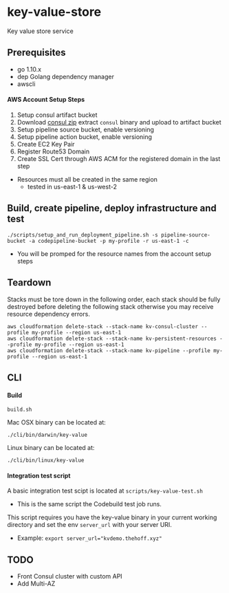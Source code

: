 # key-value-store
Key value store service

## Prerequisites
* go 1.10.x
* dep Golang dependency manager
* awscli

#### AWS Account Setup Steps
1. Setup consul artifact bucket
2. Download [consul zip](https://releases.hashicorp.com/consul/1.1.0/consul_1.1.0_linux_amd64.zip) extract `consul` binary and upload to artifact bucket
3. Setup pipeline source bucket, enable versioning
4. Setup pipeline action bucket, enable versioning
5. Create EC2 Key Pair
6. Register Route53 Domain
7. Create SSL Cert through AWS ACM for the registered domain in the last step

* Resources must all be created in the same region
  * tested in us-east-1 & us-west-2


## Build, create pipeline, deploy infrastructure and test

```
./scripts/setup_and_run_deployment_pipeline.sh -s pipeline-source-bucket -a codepipeline-bucket -p my-profile -r us-east-1 -c
```

* You will be promped for the resource names from the account setup steps

## Teardown

Stacks must be tore down in the following order, each stack should be fully destroyed before deleting the following stack otherwise you may receive resource dependency errors.

```
aws cloudformation delete-stack --stack-name kv-consul-cluster --profile my-profile --region us-east-1
aws cloudformation delete-stack --stack-name kv-persistent-resources --profile my-profile --region us-east-1
aws cloudformation delete-stack --stack-name kv-pipeline --profile my-profile --region us-east-1

```

## CLI

#### Build
```
build.sh
```

Mac OSX binary can be located at:
```
./cli/bin/darwin/key-value
```

Linux binary can be located at:
```
./cli/bin/linux/key-value
```

#### Integration test script

A basic integration test scipt is located at `scripts/key-value-test.sh`

* This is the same script the Codebuild test job runs.

This script requires you have the key-value binary in your current working directory and set the env `server_url` with your server URI.

* Example: `export server_url="kvdemo.thehoff.xyz"`


## TODO
* Front Consul cluster with custom API
* Add Multi-AZ

